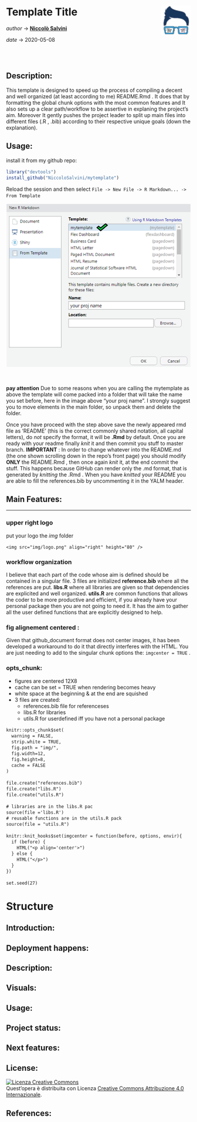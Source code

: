 
# Template Title <img src="img/logo.png" align="right" height="80" />

*author* -\> **[Niccolò Salvini](https://niccolosalvini.netlify.app/)** 

*date* -\> 2020-05-08

<br> <br>

## Description:

This template is designed to speed up the process of compiling a decent
and well organized (at least according to me) README.Rmd . It does that
by formatting the global chunk options with the most common features and
It also sets up a clear path/workflow to be assertive in explaning the
project’s aim. Moreover It gently pushes the project leader to split up
main files into different files (.R , .bib) according to their
respective unique goals (down the explanation).

## Usage:

install it from my github repo:

``` r
library("devtools")
install_github("NiccoloSalvini/mytemplate")
```

Reload the session and then select `File -> New File -> R Markdown... ->
From Template`

<p align="center">

<img src="img/visual.png" width="582" />

</p>

<br>

**pay attention** Due to some reasons when you are calling the
mytemplate as above the template will come packed into a folder that
will take the name you set before, here in the image above “your proj
name”. I strongly suggest you to move elements in the main folder, so
unpack them and delete the folder.

Once you have proceed with the step above save the newly appeared rmd
file as ‘README’ (this is the correct commonly shared notation, all
capital letters), do *not* specify the format, it will be **.Rmd** by
default. Once you are ready with your readme finally *knit* it and then
commit you stuff to master branch. **IMPORTANT** : In order to change
whatever into the README.md (the one shown scrolling down in the repo’s
front page) you should modify **ONLY** the README.Rmd , then once again
*knit* it, at the end commit the stuff. This happens because GitHub can
render only the .md format, that is generated by *knitting* the .Rmd .
When you have *knitted* your README you are able to fill the
references.bib by uncommenting it in the YALM header.

## Main Features:

-----

### upper right logo

put your logo the *img* folder

    <img src="img/logo.png" align="right" height="80" />

### workflow organization

I believe that each part of the code whose aim is defined should be
contained in a singular file. 3 files are initialized **reference.bib**
where all the references are put. **libs.R** where all libraries are
given so that dependencies are explicited and well organized.
**utils.R** are common functions that allows the coder to be more
productive and efficient, if you already have your personal package then
you are not going to need it. It has the aim to gather all the user
defined functions that are explicitly designed to help.

### fig alignement centered :

Given that github\_document format does not center images, it has been
developed a workaround to do it that directly interferes with the HTML.
You are just needing to add to the singular chunk options the:
`imgcenter = TRUE` .

### opts\_chunk:

  - figures are centered 12X8
  - cache can be set = TRUE when rendering becomes heavy
  - white space at the beginning & at the end are squished
  - 3 files are created:
      - references.bib file for referenceses
      - libs.R for libraries
      - utils.R for userdefined iff you have not a personal package

<!-- end list -->

    knitr::opts_chunk$set(
      warning = FALSE,  
      strip.white = TRUE,     
      fig.path = "img/",
      fig.width=12,
      fig.height=8,
      cache = FALSE           
    )
    
    file.create("references.bib")
    file.create("libs.R")
    file.create("utils.R")
    
    # libraries are in the libs.R pac
    source(file ='libs.R')
    # reusable functions are in the utils.R pack
    source(file = "utils.R")
    
    knitr::knit_hooks$set(imgcenter = function(before, options, envir){
      if (before) {
        HTML("<p align='center'>")
      } else {
        HTML("</p>")
      }
    })
    
    set.seed(27)

# Structure

## Introduction:

## Deployment happens:

## Description:

## Visuals:

## Usage:

## Project status:

## Next features:

## License:

<a rel="license" href="http://creativecommons.org/licenses/by/4.0/"><img alt="Licenza Creative Commons" style="border-width:0" src="https://i.creativecommons.org/l/by/4.0/88x31.png" /></a><br />Quest’opera
è distribuita con Licenza
<a rel="license" href="http://creativecommons.org/licenses/by/4.0/">Creative
Commons Attribuzione 4.0 Internazionale</a>.

## References:
